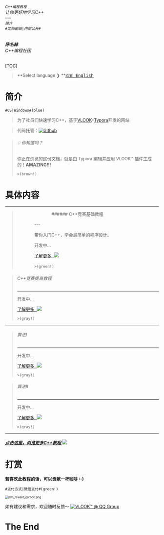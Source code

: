 ###### <sub>C++编程教程</sub><br>让你更好地学习C++<br>──<br><sup>简介</sup><br>`#文档密级|内部公开#`<br><br><br>**陈名赫**<br>*C++编程社团*

[TOC]

> **Select language ❯ **[<kbd>🇬🇧 English</kbd>](index-en.md)

# 简介

`#OS|Windows#(blue)`

>为了社员们快速学习C++，基于[VLOOK](https://madmaxchow.gitee.io/vlook/)+[Typora](https://www.typora.io)开发的网站
>

> 代码托管：[![Github](https://cdn.jsdelivr.net/gh/MadMaxChow/VLOOKres/pic/github-light.svg?darksrc=github-dark.svg#logo)](https://github.com/MadMaxChow/VLOOK?lnkcss=none)

[^VLOOK™]: VLOOK™ 是针对Typora跨平台 Markdown 编辑器）的 **主题包** 和 **增强插件**（针对导出的 HTML 文件)，更详细的特性详见[官网](https://madmaxchow.gitee.io/vlook/)。
[^Typora]: Typora 是跨平台的 Markdown 编辑器（也许是目前最好的编辑器），支持直接预览与编辑，更详细的特性详见[官网](https://www.typora.io)。

> ###### 💡 你知道吗？
>
> 你正在浏览的这份文档，就是由 Typora 编辑并应用 VLOOK™ 插件生成的！**AMAZING!!!**
>
> `>(brown!)`

# 具体内容

---

>　　　　　　　　###### C++竞赛基础教程
>
>　　　　---
>
>　　　　带你入门C++，学会最简单的程序设计。
>
>　　　　开发中...
>
>　　　　[<kbd>了解更多 ![](https://cdn.jsdelivr.net/gh/MadMaxChow/VLOOKres/pic/icon-forward.svg?fill=text#icon)</kbd>](guide1.md)
>
>　　　　`>(green!)`

> ######  C++竞赛提高教程
>
> ---
>
> 开发中...
>
> 
>
> [<kbd>了解更多 ![](https://cdn.jsdelivr.net/gh/MadMaxChow/VLOOKres/pic/icon-forward.svg?fill=text#icon)</kbd>](guide2.md#快速入坑°内容导航)
>
> `>(gray!)`

---

>
>###### 算法Ⅰ
>
>---
>
>开发中...
>
>
>
>[<kbd>了解更多 ![](https://cdn.jsdelivr.net/gh/MadMaxChow/VLOOKres/pic/icon-forward.svg?fill=text#icon)</kbd>](guide2.md#快速入坑°演示与出版辅助)
>
>`>(gray!)`

>
>###### 算法Ⅱ
>
>---
>
>开发中...
>
>
>
>[<kbd>了解更多 ![](https://cdn.jsdelivr.net/gh/MadMaxChow/VLOOKres/pic/icon-forward.svg?fill=text#icon)</kbd>](guide2.md#快速入坑°主题与不杂项)
>
>`>(gray!)`

---

###### **[点击这里，浏览更多C++教程 ![](https://cdn.jsdelivr.net/gh/MadMaxChow/VLOOKres/pic/icon-forward.svg?fill=text#icon)](vlook://doc-lib)**

# 打赏

**若喜欢此教程的话，可以贡献一杯咖啡 :-)**

`#支付方式|微信支付#(green!)`

<img src="https://z4a.net/images/2023/01/19/mm_reward_qrcode.png" alt="mm_reward_qrcode.png" style="zoom: 67%;" />

如有建议和需求，欢迎随时反馈～ [![VLOOK™ @ QQ Group](https://cdn.jsdelivr.net/gh/MadMaxChow/VLOOKres/pic/feedback-light.svg?darksrc=invert#logo)]()

# The End